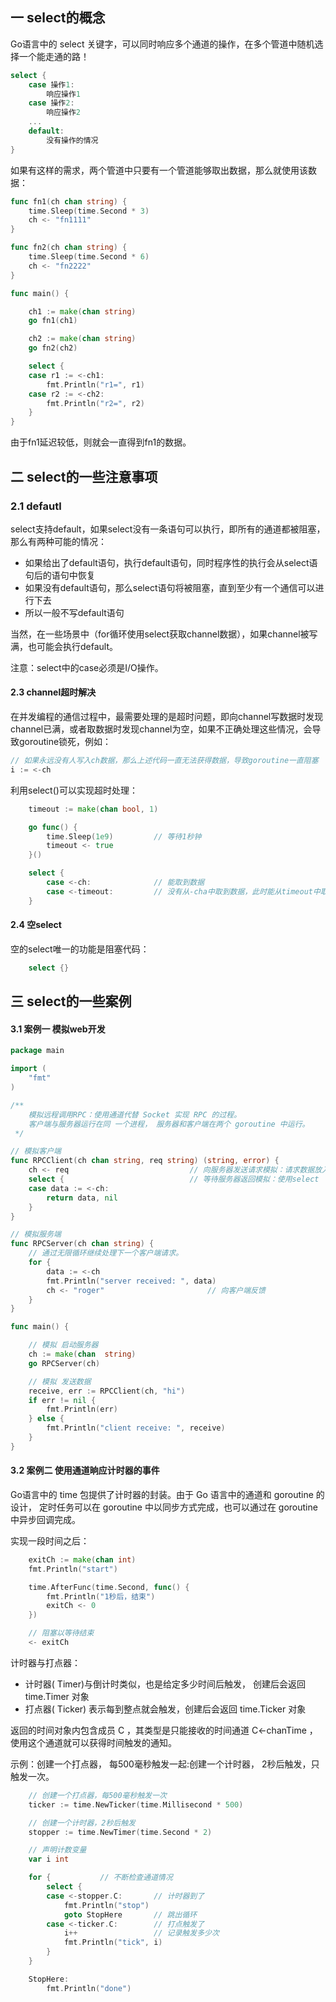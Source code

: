 ## 一 select的概念

Go语言中的 select 关键字，可以同时响应多个通道的操作，在多个管道中随机选择一个能走通的路！   

```go
select {
	case 操作1:
		响应操作1
	case 操作2:
		响应操作2
	...
	default:
		没有操作的情况
}
```

如果有这样的需求，两个管道中只要有一个管道能够取出数据，那么就使用该数据：
```go
func fn1(ch chan string) {
	time.Sleep(time.Second * 3)
	ch <- "fn1111"
}

func fn2(ch chan string) {
	time.Sleep(time.Second * 6)
	ch <- "fn2222"
}

func main() {

	ch1 := make(chan string)
	go fn1(ch1)

	ch2 := make(chan string)
	go fn2(ch2)

	select {
	case r1 := <-ch1:
		fmt.Println("r1=", r1)
	case r2 := <-ch2:
		fmt.Println("r2=", r2)
	}
}
```

由于fn1延迟较低，则就会一直得到fn1的数据。

## 二 select的一些注意事项

### 2.1 defautl

select支持default，如果select没有一条语句可以执行，即所有的通道都被阻塞，那么有两种可能的情况：
- 如果给出了default语句，执行default语句，同时程序性的执行会从select语句后的语句中恢复
- 如果没有default语句，那么select语句将被阻塞，直到至少有一个通信可以进行下去
- 所以一般不写default语句 

当然，在一些场景中（for循环使用select获取channel数据），如果channel被写满，也可能会执行default。

注意：select中的case必须是I/O操作。  

#### 2.3 channel超时解决

在并发编程的通信过程中，最需要处理的是超时问题，即向channel写数据时发现channel已满，或者取数据时发现channel为空，如果不正确处理这些情况，会导致goroutine锁死，例如：
```go
// 如果永远没有人写入ch数据，那么上述代码一直无法获得数据，导致goroutine一直阻塞
i := <-ch
```

利用select()可以实现超时处理：
```go
	timeout := make(chan bool, 1)

	go func() {
		time.Sleep(1e9)			// 等待1秒钟
		timeout <- true
	}()

	select {
		case <-ch:      		// 能取到数据
		case <-timeout: 		// 没有从-cha中取到数据，此时能从timeout中取得数据
	}
```

#### 2.4 空select

空的select唯一的功能是阻塞代码：
```go
	select {}
```

## 三 select的一些案例

#### 3.1 案例一 模拟web开发
```go
package main

import (
	"fmt"
)

/**
	模拟远程调用RPC：使用通道代替 Socket 实现 RPC 的过程。
	客户端与服务器运行在同 一个进程， 服务器和客户端在两个 goroutine 中运行。
 */

// 模拟客户端
func RPCClient(ch chan string, req string) (string, error) {
	ch <- req							// 向服务器发送请求模拟：请求数据放入通道
	select {							// 等待服务器返回模拟：使用select
	case data := <-ch:
		return data, nil
	}
}

// 模拟服务端
func RPCServer(ch chan string) {
	// 通过无限循环继续处理下一个客户端请求。
	for {
		data := <-ch
		fmt.Println("server received: ", data)
		ch <- "roger"						// 向客户端反馈
	}
}

func main() {

	// 模拟 启动服务器
	ch := make(chan  string)
	go RPCServer(ch)

	// 模拟 发送数据
	receive, err := RPCClient(ch, "hi")
	if err != nil {
		fmt.Println(err)
	} else {
		fmt.Println("client receive: ", receive)
	}
}
```

#### 3.2 案例二 使用通道晌应计时器的事件

Go语言中的 time 包提供了计时器的封装。由于 Go 语言中的通道和 goroutine 的设计， 定时任务可以在 goroutine 中以同步方式完成，也可以通过在 goroutine 中异步回调完成。   

实现一段时间之后：
```go
	exitCh := make(chan int)
	fmt.Println("start")

	time.AfterFunc(time.Second, func() {
		fmt.Println("1秒后，结束")
		exitCh <- 0
	})

	// 阻塞以等待结束
	<- exitCh
```

计时器与打点器：
- 计时器( Timer)与倒计时类似，也是给定多少时间后触发， 创建后会返回 time.Timer 对象
- 打点器( Ticker) 表示每到整点就会触发，创建后会返回 time.Ticker 对象

返回的时间对象内包含成员 C ，其类型是只能接收的时间通道 C<-chanTime ，使用这个通道就可以获得时间触发的通知。  

示例：创建一个打点器， 每500毫秒触发一起:创建一个计时器， 2秒后触发，只触发一次。  
```go
	// 创建一个打点器，每500毫秒触发一次
	ticker := time.NewTicker(time.Millisecond * 500)

	// 创建一个计时器，2秒后触发
	stopper := time.NewTimer(time.Second * 2)

	// 声明计数变量
	var i int

	for {			// 不断检查通道情况
		select {
		case <-stopper.C:		// 计时器到了
			fmt.Println("stop")
			goto StopHere		// 跳出循环
		case <-ticker.C:		// 打点触发了
			i++					// 记录触发多少次
			fmt.Println("tick", i)
		}
	}

	StopHere:
		fmt.Println("done")
```